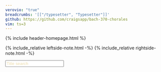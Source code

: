 ```yaml
---
verovio: "true"
breadcrumbs: '[["/typesetter", "Typesetter"]]'
github: https://github.com/craigsapp/bach-370-chorales
vim: ts=3
---
```


<style>

::placeholder {
  color: #d2a82c;
  opacity: 0.4;
}

footer {
	display: none;
}

footer small {
	display: none;
}

.visible {
	display: block !important;
}

.chorale-entry {
	color: #55bbee;
	cursor: zoom-in;
}

body.waiting, section.waiting {
	cursor: wait !important;
}

.tag-h1 {
	display: none;
}

section {
	min-height: 2000px;
}

</style>




{% include header-homepage.html %}


{% include_relative leftside-note.html -%}
{% include_relative rightside-note.html -%}


<input id="textsearch" type="text" placeholder="Title search"/>

<div id="title-list"></div>



<script>

var HSET;
var INDEX;

var LAYOUT = {%include layout.json -%}.CHORALE_LAYOUT;
var RLAYOUT = {};
for (var i=0; i<LAYOUT.length; i++) {
	RLAYOUT[LAYOUT[i].ID] = LAYOUT[i];
}

vrvToolkit.renderData("**kern\n1c\n\*-", {}); // for initializing now to speed up later

//////////////////////////////
//
// DomContentLoaded event listener -- Load the index file, then create the list of works,
//   then download and store all of the chorales in sessionStorage (useful for buffering
//   for typesetter page).
//

document.addEventListener("DOMContentLoaded", function () {
	INDEX = new Humdrum();
	if (sessionStorage.index) {
		INDEX.parse(sessionStorage.index);
		buildTitleList(INDEX);
		HSET = new HumdrumSet();
		HSET.onload = storeInSessionStorage;
		HSET.parse("all-chorales.krns");
	} else {
		INDEX.onload = function(x) {
			buildTitleList(x);
			sessionStorage.index = x.stringify();
			HSET = new HumdrumSet();
			HSET.onload = storeInSessionStorage;
			HSET.parse("all-chorales.krns");
		};
		INDEX.parse("github://craigsapp/bach-370-chorales/index.hmd");
	}
});



//////////////////////////////
//
// DomContentLoaded event listener -- adjusts the banner to add links.
//

document.addEventListener("DOMContentLoaded", function () {
	var banner = document.querySelector("#banner");
	if (!banner) {
		return;
	}
	var breadstring = '{{page.breadcrumbs}}';
	if (!breadstring) {
		return;
	}
	var bread = JSON.parse(breadstring);
console.log("BREADSTRING", bread);
	var link = banner.querySelector("a");
console.log("LINK", link);
	var output = "<div style='background:#ffcc00;' class='fork visible'>";
	// output += link.outerHTML;
	output += "<div style='margin-top:0.25rem; font-size:1.5rem; font-weight:bold; margin-left:0px;'>";
	for (var i=0; i<bread.length; i++) {
		output += "<a href='" + bread[i][0] + "'>";
		output += bread[i][1];
		output += "</a>";
		if (i < bread.length - 1) {
			output += " | ";
		}
	}
	output += "</div>";
	output += "</div>";
	link.outerHTML = output;
	link.style.display = "block";
	link.className = "";
	console.log("BANNER", banner);

console.log("LINK2", link);
});



//////////////////////////////
//
// buildTitleList -- Create a list of titles that can be clicked on to dispay
//   the chorale for that title.
//

function buildTitleList(index) {
	if (!(index instanceof Humdrum)) {
		return;
	}
	var titlelist = document.querySelector("#title-list");

	var output = "";
	for (var i=0; i<index.getLineCount(); i++) {
		if (!index.getLine(i).isData()) {
			continue;
		}

		// Filename hard-coded to field index 4 for now. Eventually this will be:
		// var file = index.getTokenText(i, "**file");
		var file = index.getToken(i, 0).getText(); 
		var matches = file.match(/(chor\d+)/);
		if (matches) {
			file = matches[1];
		}

		// Title hard-coded to field index 4 for now. Eventually this will be:
		// var title = index.getTokenText(i, "**description");
		var title = index.getToken(i, 4).getText(); // hard-coded to 4 for now.

		output += "<div class='chorale-entry' id='" + file + "-entry'>";
		output += "<div class='title'>";
		output += title
		output += "</div>\n";
		output += "</div>\n";
	}

	titlelist.innerHTML = output;
	titlelist.addEventListener("click", titleEventDelegation);
}



//////////////////////////////
//
// titleEventDelegation --
//

function titleEventDelegation(event) {
	console.log("CLICKED HERE:", event.path);
	var chorale = "";
	var cn = "";
	var id = "";
	var element = null;
	for (var i=0; i<event.path.length; i++) {
		element = event.path[i];
		id = element.id;
		cn = element.className;
		if (id === "title-list") {
			console.log("NOT CLICKING ON ANYTHING IMPORTANT", id);
			return;
		}
		console.log("CN", cn);
		if (cn && (typeof cn.baseVal === "undefined") && cn.match(/chorale-entry/)) {
			// found interesting div
			break;
		}
	}
	if (!cn.match(/chorale-entry/)) {
		console.log("CLASSNAME IS STRNAGE", cn);
		return;
	}
	if (!element) {
		console.log("FOUND NO ELEMENT", element);
		return;
	}

	var titlelist = document.querySelector("#title-list");
	var hid = id.replace("-entry", "");
	console.log("ID", id, "HID", hid);
	var section = document.querySelector("section");

	var container = element.querySelector("#" + hid + "-container");
	if (!container) {

		// need to create a Humdrum notation program container
		var crypt = document.createElement("script");
		crypt.setAttribute("id", hid);
		crypt.setAttribute("type", "text/x-humdrum");
		var hum = HSET.getSegment(hid + ".krn");
		if (!hum) {
			console.log("MISSING DATA FOR", hid);
			return;
		}
		crypt.textContent = hum.stringify();
		element.appendChild(crypt);
		var options = {};
		options.source = hid;
		options.scale = 32;
		options.staffSpacing = 6;
		options.filter = "satb2gs";
		var lentry = RLAYOUT[hid];
console.log("ENTRY", lentry, "HID", hid);
		if (lentry) {
			options.scale = lentry.scale;
			options.spacingLinear = lentry.spacingLinear;
			options.spacingNonLinear = lentry.spacingNonLinear;
		}
		element.style.cursor = "zoom-out";
		displayHumdrum(options);
	} else {
		// already have a container so toggle its display.
		if (container.style.display === "block") {
			// hide the notation
			container.style.display = "none";
			element.style.cursor = "zoom-in";
		} else {
			// show the notation
			container.style.display = "block";
			element.style.cursor = "zoom-out";
		}
	}
}



//////////////////////////////
//
// storeInSessionStorage --
//

function storeInSessionStorage(hset) {
	var keys = hset.getSegmentNames();
	var matches;
	for (var i=0; i<keys.length; i++) {
		matches = keys[i].match(/(chor\d+)/);
		if (matches) {
			var seg = matches[1];
			if (!sessionStorage[seg]) {
				sessionStorage[seg] = hset.getSegment(keys[i]).stringify();
			}
		}
	}
}



//////////////////////////////
//
// DOMContentLoaded -- event listener for text searching.
//

document.addEventListener("DOMContentLoaded", function () {
	var textsearch = document.querySelector("#textsearch");
	textsearch.addEventListener("keyup", function (event) {
		doTitleSearch(event.target.value);
	});
});



//////////////////////////////
//
// doTitleSearch --
//

function doTitleSearch(text) {

console.log("SEARCING FOR ", text);

	text = text.trim();
	var works = document.querySelectorAll(".chorale-entry");
	var matches;
	var newmatches;
	var i;
	var j;
	var str;
	var wordlist = text.split(/[^A-Za-z0-9\/-]+/);

	if (wordlist.length > 0) {
		matches = works;
		newmatches = works;
		for (i=0; i<wordlist.length; i++) {
			matches = newmatches;
			newmatches = [];
			var regex = new RegExp("\\b" + wordlist[i], "i");
			for (j=0; j<matches.length; j++) {
				str = matches[j].querySelector(".title").textContent;
				if (str.match(regex)) {
					newmatches.push(matches[j]);
				}
			}
		}
		matches = newmatches;
		// hide all works:
		for (i=0; i<works.length; i++) {
			works[i].style.display = "none";
		}
		// show matches:
		for (i=0; i<matches.length; i++) {
			matches[i].style.display = "block";
		}
		
	} else {
		// empty search field: show all works
		for (i=0; i<works.length; i++) {
			works[i].style.display = "block";
		}
	}

}







</script>

